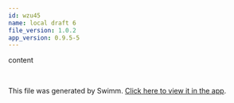 ```yaml
---
id: wzu45
name: local draft 6
file_version: 1.0.2
app_version: 0.9.5-5
---
```


content





<br/>

This file was generated by Swimm. [Click here to view it in the app](http://localhost:5003/repos/Z2l0aHViJTNBJTNBYXplcm90aGNvcmUtd290bGslM0ElM0FtYW96U3dpbW0=/docs/wzu45).